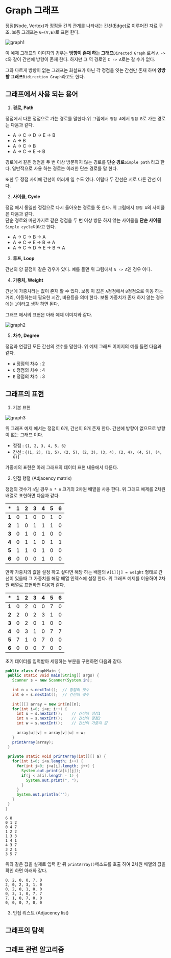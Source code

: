 # Graph 그래프 

정점(Node, Vertex)과 정점들 간의 관계를 나타내는 간선(Edge)로 이루어진 자료 구조. 보통 그래프는 `G=(V,E)`로 표현 한다. 

![graph1](https://github.com/ksu3101/TIL/blob/master/DS/image/g1.png)

이 예제 그래프의 이미지의 경우는 **방향이 존재 하는 그래프**`Directed Graph` 로서 `A -> C`와 같이 간선에 방향이 존재 한다. 하지만 그 역 경로인 `C -> A`로는 갈 수가 없다.  

그와 다르게 방향이 없는 그래프는 화살표가 아닌 각 정점을 잇는 간선만 존재 하며 **양방향 그래프**`Bidirection Graph`라고도 한다. 

## 그래프에서 사용 되는 용어 

1. **경로, Path**  
 
 정점에서 다른 정점으로 가는 경로를 말한다.위 그림에서 `정점 A`에서 `정점 B`로 가는 경로는 다음과 같다.  
   
 - A -> C -> D -> E -> B
 - A -> B
 - A -> C -> B
 - A -> C -> E -> B

 경로에서 같은 정점을 두 번 이상 방문하지 않는 경로를 **단순 경로**`Simple path` 라고 한다. 일반적으로 사용 하는 경로는 이러한 단순 경로를 말 한다.

 또한 두 정점 사이에 간선이 여러개 일 수도 있다. 이럴때 두 간선은 서로 다른 간선 이다. 

2. **사이클, Cycle**
 
 정점 에서 동일한 정점으로 다시 돌아오는 경로를 뜻 한다. 위 그림에서 `정점 A`의 사이클은 다음과 같다.  
 단순 경로와 마찬가지로 같은 정점을 두 번 이상 방문 하지 않는 사이클을 **단순 사이클**`Simple cycle`이라고 한다. 

 - A -> C -> B -> A
 - A -> C -> E -> B -> A
 - A -> C -> D -> E -> B -> A

3. **루프, Loop** 

 간선의 양 끝점이 같은 경우가 있다. 예를 들면 위 그림에서 `A -> A`인 경우 이다. 


4. **가중치, Weight** 

 간선에 가중치라는 값이 존재 할 수 있다. 보통 이 값은 `A`정점에서 `B`정점으로 이동 하는 거리, 이동하는데 필요한 시간, 비용등을 의미 한다. 보통 가중치가 존재 하지 않는 경우에는 `1`이라고 생각 하면 된다. 

 그래프 에서의 표현은 아래 예제 이미지와 같다. 

![graph2](https://github.com/ksu3101/TIL/blob/master/DS/image/g2.png)

5. **차수, Degree**

 정점과 연결된 모든 간선의 갯수를 말한다. 위 예제 그래프 이미지의 예를 들면 다음과 같다. 

 - `A` 정점의 차수 : 2
 - `C` 정점의 차수 : 4
 - `E` 정점의 차수 : 3 

## 그래프의 표현 

1. 기본 표현 

 ![graph3](https://github.com/ksu3101/TIL/blob/master/DS/image/g3.png)

 위 그래프 예제 에서는 정점이 6개, 간선이 8개 존재 한다. 간선에 방향이 없으므로 방향이 없는 그래프 이다. 

 - 정점 : `{1, 2, 3, 4, 5, 6}`
 - 간선 : `{(1, 2), (1, 5), (2, 5), (2, 3), (3, 4), (2, 4), (4, 5), (4, 6)}`

 가중치의 표현은 아래 그래프의 데이터 표현 내용에서 다룬다.  

2. 인접 행렬 (Adjacency matrix)

 정점의 갯수가 `n`일 경우 `n * n` 크기의 2차원 배열을 사용 한다. 위 그래프 예제를 2차원 배열로 표현하면 다음과 같다.  

 *|1|2|3|4|5|6
 -----|-|-|-|-|-|-|
 **1**|0|1|0|0|1|0
 **2**|1|0|1|1|1|0
 **3**|0|1|0|1|0|0
 **4**|0|1|1|0|1|1
 **5**|1|1|0|1|0|0
 **6**|0|0|0|1|0|0

 만약 가중치의 값을 설정 하고 싶다면 해당 하는 배열의 `A[i][j] = weight` 형태로 간선이 있을때 그 가중치를 해당 배열 인덱스에 설정 한다. 
 위 그래프 예제를 이용하여 2차원 배열로 표현하면 다음과 같다.   

  *|1|2|3|4|5|6
 -----|-|-|-|-|-|-|
 **1**|0|2|0|0|7|0
 **2**|2|0|2|3|1|0
 **3**|0|2|0|1|0|0
 **4**|0|3|1|0|7|7
 **5**|7|1|0|7|0|0
 **6**|0|0|0|7|0|0 

 초기 데이터를 입력받아 세팅하는 부분을 구현하면 다음과 같다. 

 ```java
public class GraphMain {
  public static void main(String[] args) {
    Scanner s = new Scanner(System.in);
    
    int n = s.nextInt();  // 정점의 갯수    
    int e = s.nextInt();  // 간선의 갯수
    
    int[][] array = new int[n][n];
    for(int i=0; i<e; i++) {
      int u = s.nextInt();    // 간선의 정점1
      int v = s.nextInt();    // 간선의 정점2
      int w = s.nextInt();    // 간선의 가중치 값
      
      array[u][v] = array[v][u] = w; 
    }
    printArray(array);
  }
  
  private static void printArray(int[][] a) {
    for(int i=0; i<a.length; i++) {
      for(int j=0; j<a[i].length; j++) {
        System.out.print(a[i][j]);
        if(j < a[i].length - 1) {
          System.out.print(", ");
        }
      }
      System.out.println("");
    }
  }
}
 ```

 ```
 6 8
0 1 2
0 4 7
1 2 2
1 3 3
1 4 1
4 3 7
3 2 1
3 5 7
 ```
 위와 같은 값을 실제로 입력 한 뒤 `printArray()`메소드를 호출 하여 2차원 배열의 값을 확인 하면 아래와 같다. 

 ```
0, 2, 0, 0, 7, 0
2, 0, 2, 3, 1, 0 
0, 2, 0, 1, 0, 0 
0, 3, 1, 0, 7, 7 
7, 1, 0, 7, 0, 0 
0, 0, 0, 7, 0, 0 
 ```


3. 인접 리스트 (Adjacency list)


## 그래프의 탐색 


## 그래프 관련 알고리즘 
